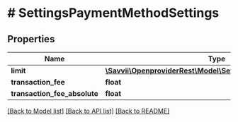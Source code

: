 # # SettingsPaymentMethodSettings

## Properties

Name | Type | Description | Notes
------------ | ------------- | ------------- | -------------
**limit** | [**\Savvii\OpenproviderRest\Model\SettingsPaymentMethodLimits**](SettingsPaymentMethodLimits.md) |  | [optional]
**transaction_fee** | **float** |  | [optional]
**transaction_fee_absolute** | **float** |  | [optional]

[[Back to Model list]](../../README.md#models) [[Back to API list]](../../README.md#endpoints) [[Back to README]](../../README.md)
